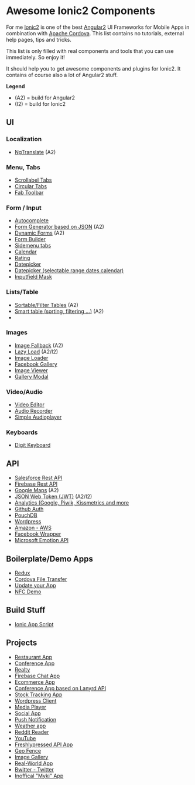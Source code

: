 # Awesome Ionic2 Components

For me [Ionic2](http://ionicframework.com) is one of the best [Angular2](https://angular.io/) UI Frameworks for Mobile Apps in combination with [Apache Cordova](https://cordova.apache.org/). This list contains no tutorials, external help pages, tips and tricks. 

This list is only filled  with real components and tools that you can use immediately. So enjoy it!

It should help you to get awesome components and plugins for Ionic2. It contains of course also a lot of Angular2 stuff.

**Legend**

* (A2) = build for Angular2
* (I2) = build for Ionic2

## UI

### Localization
* [NgTranslate](https://github.com/ngx-translate/core) (A2)

### Menu, Tabs
* [Scrollabel Tabs](https://github.com/SinoThomas/Ionic2-ScrollableTabs)
* [Circular Tabs](https://github.com/SinoThomas/Ionic2-CircularTabs)
* [Fab Toolbar](https://github.com/ekhmoi/fab-toolbar)


### Form / Input
* [Autocomplete](https://github.com/kadoshms/ionic2-autocomplete)
* [Form Generator based on JSON](https://github.com/makinacorpus/angular2-schema-form) (A2) 
* [Dynamic Forms](https://github.com/udos86/ng2-dynamic-forms/) (A2) 
* [Form Builder](https://github.com/rohitg7/ionic2-form-builder)
* [Sidemenu tabs](https://github.com/seanmavley/ionic2-sidemenu-tabs)
* [Calendar](https://github.com/twinssbc/Ionic2-Calendar)
* [Rating](https://github.com/andrucz/ionic2-rating)
* [Datepicker](https://github.com/misha130/datepicker-ionic2)
* [Datepicker (selectable range dates calendar)](https://github.com/HsuanXyz/ion2-calendar)
* [Inputfield Mask](https://github.com/text-mask/text-mask)

### Lists/Table

* [Sortable/Filter Tables](https://github.com/valor-software/ng2-table) (A2) 
* [Smart table (sorting, filtering ...)](https://github.com/akveo/ng2-smart-table) (A2)
*

### Images
* [Image Fallback](https://github.com/VadimDez/ng2-img-fallback) (A2)
* [Lazy Load](https://github.com/tjoskar/ng2-lazyload-image) (A2/I2)
* [Image Loader](https://github.com/zyramedia/ionic-image-loader)
* [Facebook Gallery](https://github.com/skyfloyd/ionic2-fb-gallery)
* [Image Viewer](https://github.com/Riron/ionic-img-viewer)
* [Gallery Modal](https://github.com/nikini/ionic-gallery-modal)

### Video/Audio
* [Video Editor](https://github.com/rossmartin/video-editor-ionic2)
* [Audio Recorder](https://github.com/tracktunes/ionic-recorder)
* [Simple Audioplayer](https://github.com/arielfaur/ionic-audio)

### Keyboards
* [Digit Keyboard](https://github.com/skol-pro/ion-digit-keyboard-v2)

## API
* [Salesforce Rest API](https://github.com/ccoenraets/forcejs)
* [Firebase Rest API](https://github.com/angular/angularfire2)
* [Google Maps](https://angular-maps.com/) (A2)
* [JSON Web Token (JWT)](https://github.com/auth0/angular2-jwt) (A2/I2)
* [Analytics (Google, Piwik, Kissmetrics and more](https://github.com/angulartics/angulartics2)
* [Github Auth](https://auth0.com/authenticate/ionic2/github)
* [PouchDB](https://github.com/ashteya/ionic2-tutorial-pouchdb)
* [Wordpress](https://github.com/scottopolis/ionic2-wp-api)
* [Amazon - AWS](https://github.com/vbudilov/aws-cognito-ionic2)
* [Facebook Wrapper](https://github.com/zyramedia/ng2-facebook-sdk)
* [Microsoft Emotion API](https://github.com/lazyc97/emo-clash)

## Boilerplate/Demo Apps
* [Redux](https://github.com/janjarfalk/ionic2-angular2-ts-redux-boilerplate)
* [Cordova File Transfer](https://github.com/dsgriffin/ionic-2-file-transfer-example)
* [Update your App](https://github.com/NextFaze/ionic-manup)
* [NFC Demo](https://github.com/RedFroggy/ionic2-nfc-app)

## Build Stuff

* [Ionic App Script](https://github.com/driftyco/ionic-app-scripts)

## Projects
* [Restaurant App](https://github.com/srehanuddin/Ionic2-ResturantApp)
* [Conference App](https://github.com/driftyco/ionic-conference-app)
* [Realty](https://github.com/ccoenraets/ionic2-realty)
* [Firebase Chat App](https://github.com/ionic2blueprints/firebase-chat)
* [Ecommerce App](https://github.com/ionic2blueprints/ionic2-marketcloud)
* [Conference App based on Lanyrd API](https://github.com/ionic2blueprints/conference-app)
* [Stock Tracking App](https://github.com/ionic2blueprints/ionic2-stockmarket)
* [Wordpress Client](https://github.com/ionic2blueprints/ionic2-wp-client)
* [Media Player](https://github.com/ionic2blueprints/media-player)
* [Social App](https://github.com/ionic2blueprints/social-app)
* [Push Notification](https://github.com/aggarwalankush/ionic2-push-base)
* [Weather app](https://github.com/aggarwalankush/ionic2-mosum)
* [Reddit Reader](https://github.com/smartapant/ionic2-reddit-reader)
* [YouTube](https://github.com/hughred22/Ionic2-Angular2-YouTube-Channel-App)
* [Freshlypressed API App](https://github.com/rajayogan/ionic2-freshlypressed)
* [Geo Fence](https://github.com/tsubik/ionic2-geofence)
* [Image Gallery](https://github.com/driftyco/ionic-image-gallery-app)
* [Real-World App](https://github.com/seeschweiler/iongithub)
* [Bwitter - Twitter](https://github.com/obetomuniz/ionic2-bwitter)
* [Inoffical "Myki" App](https://github.com/longzheng/mypal-ionic)
